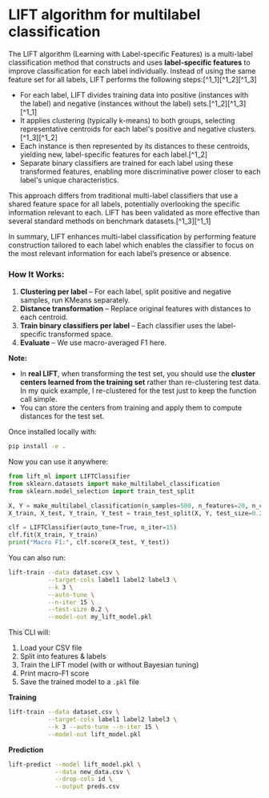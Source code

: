 # LIFT algorithm for multilabel classification

The LIFT algorithm (Learning with Label-specific Features) is a multi-label classification method that constructs and uses **label-specific features** to improve classification for each label individually. Instead of using the same feature set for all labels, LIFT performs the following steps:[^1_1][^1_2][^1_3]

- For each label, LIFT divides training data into positive (instances with the label) and negative (instances without the label) sets.[^1_2][^1_3][^1_1]
- It applies clustering (typically k-means) to both groups, selecting representative centroids for each label's positive and negative clusters.[^1_3][^1_2]
- Each instance is then represented by its distances to these centroids, yielding new, label-specific features for each label.[^1_2]
- Separate binary classifiers are trained for each label using these transformed features, enabling more discriminative power closer to each label's unique characteristics.

This approach differs from traditional multi-label classifiers that use a shared feature space for all labels, potentially overlooking the specific information relevant to each. LIFT has been validated as more effective than several standard methods on benchmark datasets.[^1_3][^1_1]

In summary, LIFT enhances multi-label classification by performing feature construction tailored to each label which enables the classifier to focus on the most relevant information for each label’s presence or absence.

### How It Works:

1. **Clustering per label** – For each label, split positive and negative samples, run KMeans separately.
2. **Distance transformation** – Replace original features with distances to each centroid.
3. **Train binary classifiers per label** – Each classifier uses the label-specific transformed space.
4. **Evaluate** – We use macro-averaged F1 here.

**Note:**

- In **real LIFT**, when transforming the test set, you should use the **cluster centers learned from the training set** rather than re-clustering test data. In my quick example, I re-clustered for the test just to keep the function call simple.
- You can store the centers from training and apply them to compute distances for the test set.

Once installed locally with:

```bash
pip install -e .
```

Now you can use it anywhere:

```python
from lift_ml import LIFTClassifier
from sklearn.datasets import make_multilabel_classification
from sklearn.model_selection import train_test_split

X, Y = make_multilabel_classification(n_samples=500, n_features=20, n_classes=5, random_state=42)
X_train, X_test, Y_train, Y_test = train_test_split(X, Y, test_size=0.2)

clf = LIFTClassifier(auto_tune=True, n_iter=15)
clf.fit(X_train, Y_train)
print("Macro F1:", clf.score(X_test, Y_test))
```

You can also run:

```bash
lift-train --data dataset.csv \
           --target-cols label1 label2 label3 \
           --k 3 \
           --auto-tune \
           --n-iter 15 \
           --test-size 0.2 \
           --model-out my_lift_model.pkl
```

This CLI will:

1. Load your CSV file
2. Split into features \& labels
3. Train the LIFT model (with or without Bayesian tuning)
4. Print macro-F1 score
5. Save the trained model to a `.pkl` file

**Training**

```bash
lift-train --data dataset.csv \
           --target-cols label1 label2 label3 \
           --k 3 --auto-tune --n-iter 15 \
           --model-out lift_model.pkl
```


**Prediction**

```bash
lift-predict --model lift_model.pkl \
             --data new_data.csv \
             --drop-cols id \
             --output preds.csv
```
